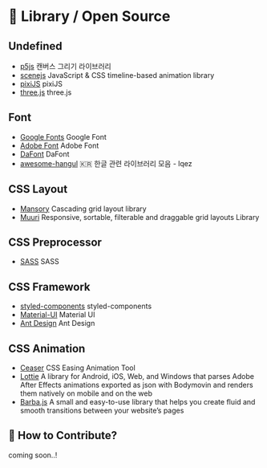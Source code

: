 # 📕 Library / Open Source

## Undefined

- [p5js](https://github.com/processing/p5.js?files=1) 캔버스 그리기 라이브러리
- [scenejs](https://github.com/daybrush/scenejs) JavaScript & CSS timeline-based animation library
- [pixiJS](https://www.pixijs.com/) pixiJS
- [three.js](https://threejs.org/) three.js

## Font

- [Google Fonts](https://fonts.google.com/) Google Font
- [Adobe Font](https://fonts.adobe.com/) Adobe Font
- [DaFont](https://www.dafont.com/) DaFont
- [awesome-hangul](https://github.com/lqez/awesome-hangul) 🇰🇷 한글 관련 라이브러리 모음 - lqez

## CSS Layout

- [Mansory](https://masonry.desandro.com/) Cascading grid layout library
- [Muuri](https://muuri.dev/) Responsive, sortable, filterable and draggable grid layouts Library

## CSS Preprocessor

- [SASS](https://sass-lang.com/) SASS

## CSS Framework

- [styled-components](https://styled-components.com/) styled-components
- [Material-UI](https://material-ui.com/) Material UI
- [Ant Design](https://ant.design/) Ant Design

## CSS Animation

- [Ceaser](https://matthewlein.com/tools/ceaser) CSS Easing Animation Tool
- [Lottie](https://airbnb.io/lottie/#/) A library for Android, iOS, Web, and Windows that parses Adobe After Effects animations exported as json with Bodymovin and renders them natively on mobile and on the web
- [Barba.js](https://barba.js.org/) A small and easy-to-use library that helps you create fluid and smooth transitions between your website’s pages

## 👀 How to Contribute?

coming soon..!
